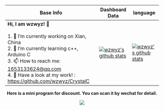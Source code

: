 |Base Info|Dashboard Data| language |
|----------------------------------------------------------------------|----------------------------------------------------------------------|----------------------------------------------------------------------|
| __Hi, I am wzwyz! 👋__<br/><br/>1. 🔭 I’m currently working on Xian, China<br/>2. 🌱 I’m currently learning c++, Arduino C<br/>3. 📫 How to reach me: 1653133624@qq.com<br/>4. 💬 Have a look at my work! : https://github.com/wzwyz/CrystalC | [![wzwyz's github stats](https://github-readme-stats.vercel.app/api?username=wzwyz&hide=issues&show_icons=true)](https://github-readme-stats.vercel.app/api?username=wzwyz&hide=issues&show_icons=true) | [![wzwyz's github stats](https://github-readme-stats.vercel.app/api/top-langs/?username=wzwyz&layout=compact)](https://github-readme-stats.vercel.app/api/top-langs/?username=wzwyz&layout=donut-vertical) |
<div align=center><b>Here is a mini program for discount. You can scan it by wechat for detail.</b></div>
<p align="center">
  <img src="./qr.jpg" />
</p>
